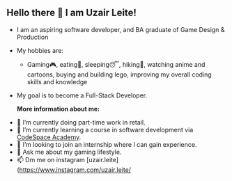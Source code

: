 ## Hello there 👋 I am Uzair Leite! 

* I am an aspiring software developer, and BA graduate of Game Design & Production
* My hobbies are:
  * Gaming🎮, eating🍣, sleeping😴, hiking🥾, watching anime and cartoons, buying and building lego, improving my overall coding skills and knowledge
* My goal is to become a Full-Stack Developer.

  **More information about me:**

- 🔭 I’m currently doing part-time work in retail.
- 🌱 I’m currently learning a course in software development via [CodeSpace Academy](https://www.codespace.co.za/).
- 👯 I’m looking to join an internship where I can gain experience.
- 💬 Ask me about my gaming lifestyle.
- 📫 Dm me on instagram [uzair.leite](https://www.instagram.com/uzair.leite/

<!--
**UzairLeite/UzairLeite** is a ✨ _special_ ✨ repository because its `README.md` (this file) appears on your GitHub profile.
